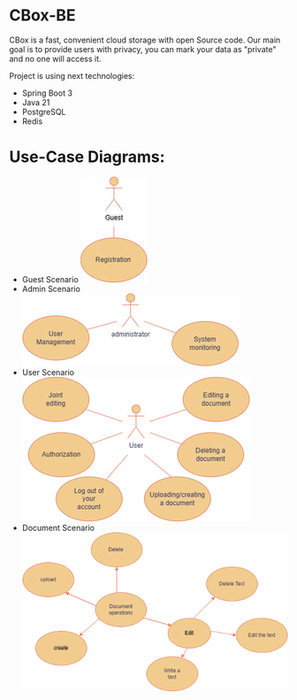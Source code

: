 # CBox-BE
CBox is a fast, convenient cloud storage with open Source code.
Our main goal is to provide users with privacy, you can mark your data as "private" and no one will access it.

Project is using next technologies:
* Spring Boot 3
* Java 21
* PostgreSQL
* Redis

# Use-Case Diagrams: 
 * Guest Scenario
   ![Guest Scenario](docs/Guest.png)
 * Admin Scenario
   ![Admin Scenario](docs/Admin.png)
 * User Scenario
   ![User Scenario](docs/User.png)
 * Document Scenario
   ![Document Scenario](docs/Document.png)
